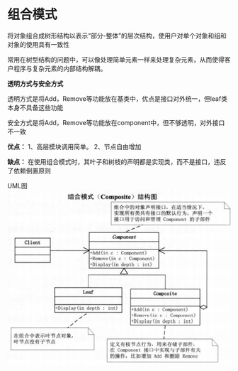 # 组合模式

将对象组合成树形结构以表示“部分-整体”的层次结构，使用户对单个对象和组和对象的使用具有一致性

常用在树型结构的问题中，可以像处理简单元素一样来处理复杂元素，从而使得客户程序与复杂元素的内部结构解耦。

**透明方式与安全方式**

透明方式是将Add，Remove等功能放在基类中，优点是接口对外统一，但leaf类本身不具备这些功能

安全方式是将Add，Remove等功能放在component中，但不够透明，对外接口不一致

**优点：** 1、高层模块调用简单。 2、节点自由增加

**缺点：** 在使用组合模式时，其叶子和树枝的声明都是实现类，而不是接口，违反了依赖倒置原则

UML图<br>
![composite](composite.png)